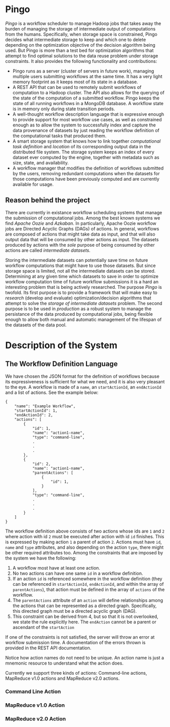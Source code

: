 # Pingo
*Pingo* is a workflow scheduler to manage Hadoop jobs that takes away the burden of managing the storage
of intermediate output of computations from the humans.  Specifically, when storage space is constrained, 
Pingo decides what intermediate storage to keep and which one to delete depending on the optimization objective 
of the decision algorithm being used.  But Pingo is more than a test bed for optimization algorithms that attempt to
find optimal solutions to the data reuse problem under storage constraints.  It also provides the following 
functionality and contributions: 
- Pingo runs as a server (cluster of servers in future work), managing multiple users submitting workflows at the 
same time.  It has a very light memory footprint as it keeps most of its state in a database. 
- A REST API that can be used to remotely submit workflows of computation to a Hadoop cluster.  The API also
allows for the querying of the state of the computation of a submitted workflow.  Pingo keeps the state of
all running workflows in a MongoDB database.  A workflow state is in memory only during state transition periods.
- A well-thought workflow description language that is expressive enough to provide support for most workflow use cases,
as well as constrained enough as to allow the system to successfully index and capture the data provenance of datasets
by just reading the workflow definition of the computational tasks that produced them.
- A smart storage system that knows how to link together *computational task definition* and *location* of
its corresponding output data in the distributed file system. The storage system keeps an index of every dataset
ever computed by the engine, together with metadata such as size, state, and availability.
- A workflow manager that modifies the definition of workflows submitted by the users, removing redundant computations
when the datasets for those computations have been previously computed and are currently available for usage. 


## Reason behind the project
There are currently in existance workflow scheduling systems that manage the submission of computational jobs. 
Among the best known systems we find *Apache Oozie* and *Azkaban*.  In particularly, Apache Oozie
workflow jobs are Directed Acyclic Graphs (DAGs) of actions.  In general, workflows
are composed of actions that might take data as input, and that will also output
data that will be consumed by other actions as input.  The datasets produced
by actions with the *sole* purpose of being consumed by other actions are called
*intermediate datasets*.

Storing the intermediate datasets can potentially save time on future 
workflow computations that might have to use those datasets.  But since storage
space is limited, not all the intermediate datasets can be stored.  Determining
at any given time which datasets to save in order to optimize workflow computation
time of future workflow submissions it is a hard an interesting problem that is being actively researched.  The purpose *Pingo* is twofold.  Its first purpose is to provide a framework that will make easy to *research* (develop and evaluate) optimization/decision algorithms that attempt to solve the *storage of intermediate datasets* problem.
The second purpose is to be used in *production* as a robust system to manage the persistance of the data 
produced by computational jobs, being flexible enough to allow both manual and automatic management of the
lifespan of the datasets of the data pool.

# Description of the System

## The Workflow Definition Language
We have chosen the JSON format for the definition of workflows because its expressiveness is sufficient for what
we need, and it is also very pleasant to the eye.  A workflow is made of a `name`, an `startActionId`, 
an `endActionId` and a list of actions.  See the example below:

	{
		"name": "Example Workflow",
		"startActionId": 1,
		"endActionId": 2,
		"actions": [
			{
				"id": 1,
				"name": "action1-name",
				"type": "command-line",
				.
				.
				.
			},
			{
				"id": 2,
				"name": "action1-name",
				"parentActions": [
					{ 
						"id": 1,
					}
				],
				"type": "command-line",
				.
				.
				.
			}
		]
	}

The workflow definition above consists of two actions whose ids are `1` and `2` where action with id `2` must be
executed after action with id `id` finishes.  This is expressed by making action `1` a parent of action `2`. Actions must
have `id`, `name` and `type` attributes, and also depending on the action `type`, there might be other required attributes too. Among the constraints that are imposed by the system we have the following:
1. A workflow most have at least one action.
2. No two actions can have one same `id` in a workflow definition.
3. If an action `id` is referenced somewhere in the workflow definition (they can be referenced in `startActionId`, `endActionId`, and within the array of `parentActions`), that action must be defined in the array of `actions` of the workflow.
4. The `parentActions` attribute of an `action` will define relationships among the actions that can be represented as a directed graph.  Specifically, this directed graph must be a directed acyclic graph (DAG).
5. This constraint can be derived from 4, but so that it is not overlooked, we state the rule explicitly here. The `endAction` cannot be a parent or ascendant of the `startAction`

If one of the constraints is not satisfied, the server will throw an error at workflow submission time.  A documentation of the errors thrown is provided in the REST API documentation.

Notice how action names do not need to be unique.  An action name is just a mnemonic resource to understand what the action does.

Currently we support three kinds of actions: Command-line actions, MapReduce v1.0 actions and MapReduce v2.0 actions.

### Command Line Action

### MapReduce v1.0 Action

### MapReduce v2.0 Action

